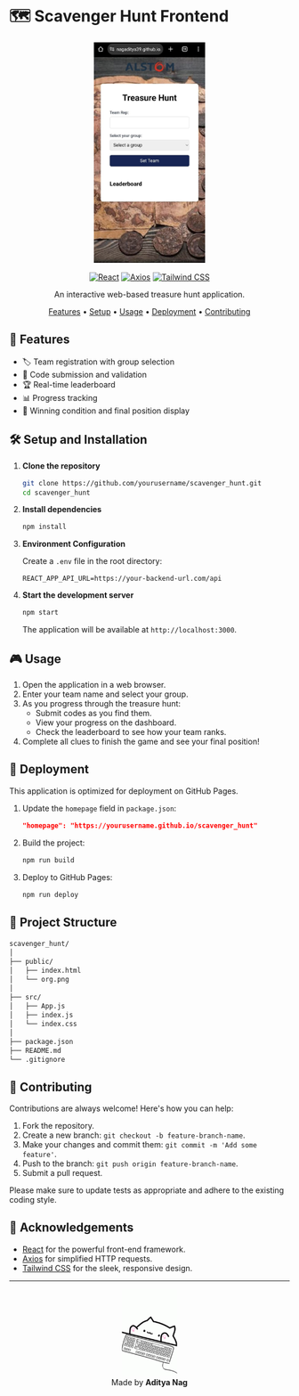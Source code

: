 # 🗺️ Scavenger Hunt Frontend

<div align="center">

<img src="./src/Treasure_hunt.logo.jpg" alt="Scavenger Hunt Logo" width="200" />

[![React](https://img.shields.io/badge/React-20232A?style=for-the-badge&logo=react&logoColor=61DAFB)](https://reactjs.org/)
[![Axios](https://img.shields.io/badge/Axios-5A29E4?style=for-the-badge&logo=axios&logoColor=white)](https://axios-http.com/)
[![Tailwind CSS](https://img.shields.io/badge/Tailwind_CSS-38B2AC?style=for-the-badge&logo=tailwind-css&logoColor=white)](https://tailwindcss.com/)

An interactive web-based treasure hunt application.

[Features](#features) • [Setup](#setup-and-installation) • [Usage](#usage) • [Deployment](#deployment) • [Contributing](#contributing)

</div>

## 🌟 Features

- 🏷️ Team registration with group selection
- 🔑 Code submission and validation
- 🏆 Real-time leaderboard
- 📊 Progress tracking
- 🎉 Winning condition and final position display

## 🛠️ Setup and Installation

1. **Clone the repository**

   ```bash
   git clone https://github.com/yourusername/scavenger_hunt.git
   cd scavenger_hunt
   ```

2. **Install dependencies**

   ```bash
   npm install
   ```

3. **Environment Configuration**

   Create a `.env` file in the root directory:

   ```env
   REACT_APP_API_URL=https://your-backend-url.com/api
   ```

4. **Start the development server**

   ```bash
   npm start
   ```

   The application will be available at `http://localhost:3000`.

## 🎮 Usage

1. Open the application in a web browser.
2. Enter your team name and select your group.
3. As you progress through the treasure hunt:
   - Submit codes as you find them.
   - View your progress on the dashboard.
   - Check the leaderboard to see how your team ranks.
4. Complete all clues to finish the game and see your final position!

## 🚀 Deployment

This application is optimized for deployment on GitHub Pages.

1. Update the `homepage` field in `package.json`:

   ```json
   "homepage": "https://yourusername.github.io/scavenger_hunt"
   ```

2. Build the project:

   ```bash
   npm run build
   ```

3. Deploy to GitHub Pages:

   ```bash
   npm run deploy
   ```

## 🧩 Project Structure

```
scavenger_hunt/
│
├── public/
│   ├── index.html
│   └── org.png
│
├── src/
│   ├── App.js
│   ├── index.js
│   └── index.css
│
├── package.json
├── README.md
└── .gitignore
```

## 🤝 Contributing

Contributions are always welcome! Here's how you can help:

1. Fork the repository.
2. Create a new branch: `git checkout -b feature-branch-name`.
3. Make your changes and commit them: `git commit -m 'Add some feature'`.
4. Push to the branch: `git push origin feature-branch-name`.
5. Submit a pull request.

Please make sure to update tests as appropriate and adhere to the existing coding style.

## 🙏 Acknowledgements

- [React](https://reactjs.org/) for the powerful front-end framework.
- [Axios](https://axios-http.com/) for simplified HTTP requests.
- [Tailwind CSS](https://tailwindcss.com/) for the sleek, responsive design.

---

<div align="center">
<img src="./src/BongoCatTypingGIF.gif" alt="BongoCatTypingGIF" width="100" /><br>
  Made by <strong>Aditya Nag</strong>
</div>
